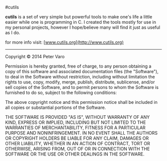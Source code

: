#cutils

**cutils** is a set of very simple but powerful tools to make one's life a
little easier while one is programming in C. I created the tools mostly for
use in my personal projects, however I hope/believe many will find it just as
useful as I do.

for more info visit: [www.cutils.org](http://www.cutils.org)

- - -
Copyright &copy; 2014 Peter Varo

Permission is hereby granted, free of charge, to any person obtaining a copy of
this software and associated documentation files (the "Software"), to deal in
the Software without restriction, including without limitation the rights to
use, copy, modify, merge, publish, distribute, sublicense, and/or sell copies of
the Software, and to permit persons to whom the Software is furnished to do so,
subject to the following conditions:

The above copyright notice and this permission notice shall be included in all
copies or substantial portions of the Software.

THE SOFTWARE IS PROVIDED "AS IS", WITHOUT WARRANTY OF ANY KIND, EXPRESS OR
IMPLIED, INCLUDING BUT NOT LIMITED TO THE WARRANTIES OF MERCHANTABILITY,
FITNESS FOR A PARTICULAR PURPOSE AND NONINFRINGEMENT. IN NO EVENT SHALL THE
AUTHORS OR COPYRIGHT HOLDERS BE LIABLE FOR ANY CLAIM, DAMAGES OR OTHER
LIABILITY, WHETHER IN AN ACTION OF CONTRACT, TORT OR OTHERWISE, ARISING FROM,
OUT OF OR IN CONNECTION WITH THE SOFTWARE OR THE USE OR OTHER DEALINGS IN THE
SOFTWARE.

